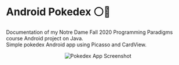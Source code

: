 # Android Pokedex :white_circle::red_circle:
Documentation of my Notre Dame Fall 2020 Programming Paradigms course Android project on Java.  
Simple pokedex Android app using Picasso and CardView.

<p align="center">
  <img src="https://user-images.githubusercontent.com/50670255/94203746-f1469500-fe8d-11ea-9f3e-2cef85bef0a7.png" alt="Pokedex App Screenshot"/>
</p>
